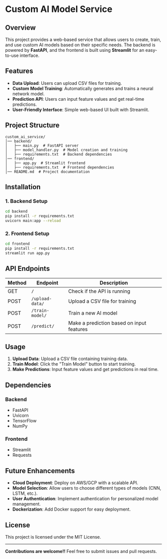 # Custom AI Model Service

## Overview

This project provides a web-based service that allows users to create, train, and use custom AI models based on their specific needs. The backend is powered by **FastAPI**, and the frontend is built using **Streamlit** for an easy-to-use interface.

## Features

- **Data Upload**: Users can upload CSV files for training.
- **Custom Model Training**: Automatically generates and trains a neural network model.
- **Prediction API**: Users can input feature values and get real-time predictions.
- **User-Friendly Interface**: Simple web-based UI built with Streamlit.

## Project Structure

```
custom_ai_service/
│── backend/
│   ├── main.py  # FastAPI server
│   ├── model_handler.py  # Model creation and training
│   ├── requirements.txt  # Backend dependencies
│── frontend/
│   ├── app.py  # Streamlit frontend
│   ├── requirements.txt  # Frontend dependencies
│── README.md  # Project documentation
```

## Installation

### **1. Backend Setup**

```bash
cd backend
pip install -r requirements.txt
uvicorn main:app --reload
```

### **2. Frontend Setup**

```bash
cd frontend
pip install -r requirements.txt
streamlit run app.py
```

## API Endpoints

| Method | Endpoint        | Description                               |
| ------ | --------------- | ----------------------------------------- |
| GET    | `/`             | Check if the API is running               |
| POST   | `/upload-data/` | Upload a CSV file for training            |
| POST   | `/train-model/` | Train a new AI model                      |
| POST   | `/predict/`     | Make a prediction based on input features |

## Usage

1. **Upload Data**: Upload a CSV file containing training data.
2. **Train Model**: Click the "Train Model" button to start training.
3. **Make Predictions**: Input feature values and get predictions in real time.

## Dependencies

### **Backend**

- FastAPI
- Uvicorn
- TensorFlow
- NumPy

### **Frontend**

- Streamlit
- Requests

## Future Enhancements

- **Cloud Deployment**: Deploy on AWS/GCP with a scalable API.
- **Model Selection**: Allow users to choose different types of models (CNN, LSTM, etc.).
- **User Authentication**: Implement authentication for personalized model management.
- **Dockerization**: Add Docker support for easy deployment.

## License

This project is licensed under the MIT License.

---

**Contributions are welcome!!** Feel free to submit issues and pull requests.


